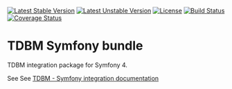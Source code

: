 [![Latest Stable Version](https://poser.pugx.org/thecodingmachine/tdbm-bundle/v/stable)](https://packagist.org/packages/thecodingmachine/tdbm-bundle)
[![Latest Unstable Version](https://poser.pugx.org/thecodingmachine/tdbm-bundle/v/unstable)](https://packagist.org/packages/thecodingmachine/tdbm-bundle)
[![License](https://poser.pugx.org/thecodingmachine/tdbm-bundle/license)](https://packagist.org/packages/thecodingmachine/tdbm-bundle)
[![Build Status](https://travis-ci.org/thecodingmachine/tdbm-bundle.svg?branch=master)](https://travis-ci.org/thecodingmachine/tdbm-bundle)
[![Coverage Status](https://coveralls.io/repos/thecodingmachine/tdbm-bundle/badge.svg?branch=master&service=github)](https://coveralls.io/github/thecodingmachine/tdbm-bundle?branch=master)

# TDBM Symfony bundle

TDBM integration package for Symfony 4.

See See [TDBM - Symfony integration documentation](https://thecodingmachine.github.io/tdbm/doc/install_symfony.html)